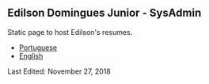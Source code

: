 ## Edilson Domingues Junior - SysAdmin

Static page to host Edilson's resumes.

- [Portuguese](https://github.com/edilsondjr/page/blob/master/curriculo_edilson.pdf)
- [English](https://github.com/edilsondjr/page/blob/master/resume_edilson.pdf)

Last Edited: November 27, 2018
